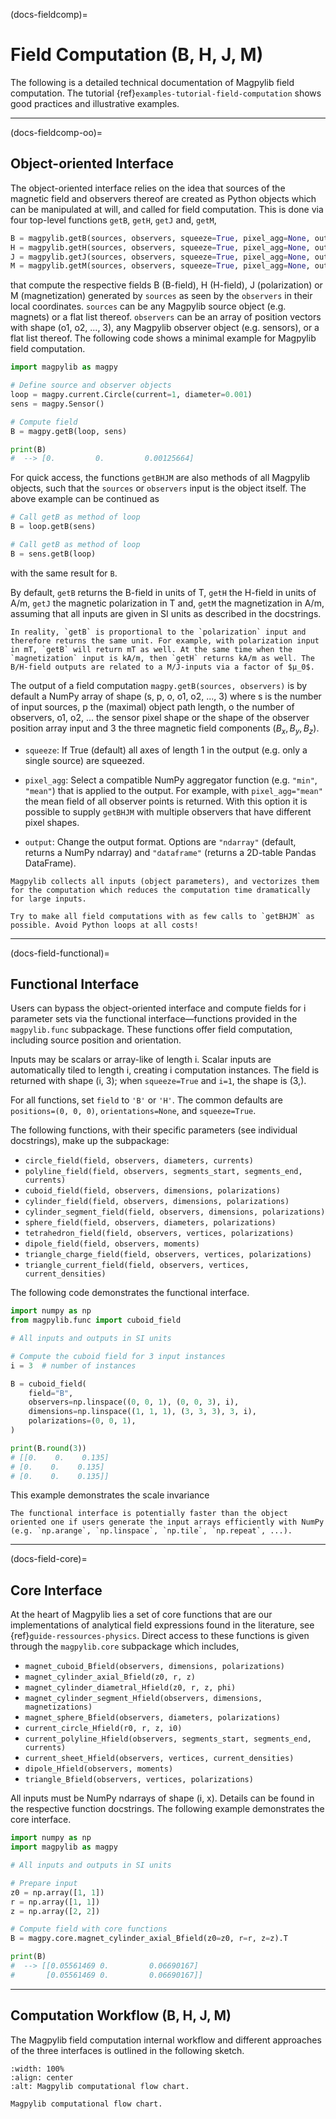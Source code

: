 (docs-fieldcomp)=
# Field Computation (B, H, J, M)

The following is a detailed technical documentation of Magpylib field computation.
The tutorial {ref}`examples-tutorial-field-computation` shows good practices and illustrative examples.

-------------------------------------
(docs-fieldcomp-oo)=
## Object-oriented Interface

The object-oriented interface relies on the idea that sources of the magnetic field and observers thereof are created as Python objects which can be manipulated at will, and called for field computation. This is done via four top-level functions `getB`, `getH`, `getJ` and, `getM`,

```python
B = magpylib.getB(sources, observers, squeeze=True, pixel_agg=None, output="ndarray")
H = magpylib.getH(sources, observers, squeeze=True, pixel_agg=None, output="ndarray")
J = magpylib.getJ(sources, observers, squeeze=True, pixel_agg=None, output="ndarray")
M = magpylib.getM(sources, observers, squeeze=True, pixel_agg=None, output="ndarray")
```

that compute the respective fields B (B-field), H (H-field), J (polarization) or M (magnetization) generated by `sources` as seen by the `observers` in their local coordinates. `sources` can be any Magpylib source object (e.g. magnets) or a flat list thereof. `observers` can be an array of position vectors with shape (o1, o2, ..., 3), any Magpylib observer object (e.g. sensors), or a flat list thereof. The following code shows a minimal example for Magpylib field computation.

```python
import magpylib as magpy

# Define source and observer objects
loop = magpy.current.Circle(current=1, diameter=0.001)
sens = magpy.Sensor()

# Compute field
B = magpy.getB(loop, sens)

print(B)
#  --> [0.         0.         0.00125664]
```

For quick access, the functions `getBHJM` are also methods of all Magpylib objects, such that the `sources` or `observers` input is the object itself. The above example can be continued as

```python
# Call getB as method of loop
B = loop.getB(sens)

# Call getB as method of loop
B = sens.getB(loop)
```

with the same result for `B`.

By default, `getB` returns the B-field in units of T, `getH` the H-field in units of A/m, `getJ` the magnetic polarization in T and, `getM` the magnetization in A/m, assuming that all inputs are given in SI units as described in the docstrings.

```{hint}
In reality, `getB` is proportional to the `polarization` input and therefore returns the same unit. For example, with polarization input in mT, `getB` will return mT as well. At the same time when the `magnetization` input is kA/m, then `getH` returns kA/m as well. The B/H-field outputs are related to a M/J-inputs via a factor of $µ_0$.
```

The output of a field computation `magpy.getB(sources, observers)` is by default a NumPy array of shape (s, p, o, o1, o2, ..., 3) where s is the number of input sources, p the (maximal) object path length, o the number of observers, o1, o2, ... the sensor pixel shape or the shape of the observer position array input and 3 the three magnetic field components $(B_x, B_y, B_z)$.

* `squeeze`: If True (default) all axes of length 1 in the output (e.g. only a single source) are squeezed.

* `pixel_agg`: Select a compatible NumPy aggregator function (e.g. `"min"`, `"mean"`) that is applied to the output. For example, with `pixel_agg="mean"` the mean field of all observer points is returned. With this option it is possible to supply `getBHJM` with multiple observers that have different pixel shapes.

* `output`: Change the output format. Options are `"ndarray"` (default, returns a NumPy ndarray) and `"dataframe"` (returns a 2D-table Pandas DataFrame).

```{note}
Magpylib collects all inputs (object parameters), and vectorizes them for the computation which reduces the computation time dramatically for large inputs.

Try to make all field computations with as few calls to `getBHJM` as possible. Avoid Python loops at all costs!
```

-------------------------------------
(docs-field-functional)=
## Functional Interface

Users can bypass the object-oriented interface and compute fields for i parameter sets via the functional interface—functions provided in the `magpylib.func` subpackage. These functions offer field computation, including source position and orientation.

Inputs may be scalars or array-like of length i. Scalar inputs are automatically tiled to length i, creating i computation instances. The field is returned with shape (i, 3); when `squeeze=True` and `i=1`, the shape is (3,).

For all functions, set `field` to `'B'` or `'H'`. The common defaults are `positions=(0, 0, 0)`, `orientations=None`, and `squeeze=True`.

The following functions, with their specific parameters (see individual docstrings), make up the subpackage:

- `circle_field(field, observers, diameters, currents)`
- `polyline_field(field, observers, segments_start, segments_end, currents)`
- `cuboid_field(field, observers, dimensions, polarizations)`
- `cylinder_field(field, observers, dimensions, polarizations)`
- `cylinder_segment_field(field, observers, dimensions, polarizations)`
- `sphere_field(field, observers, diameters, polarizations)`
- `tetrahedron_field(field, observers, vertices, polarizations)`
- `dipole_field(field, observers, moments)`
- `triangle_charge_field(field, observers, vertices, polarizations)`
- `triangle_current_field(field, observers, vertices, current_densities)`

The following code demonstrates the functional interface.

```python
import numpy as np
from magpylib.func import cuboid_field

# All inputs and outputs in SI units

# Compute the cuboid field for 3 input instances
i = 3  # number of instances

B = cuboid_field(
    field="B",
    observers=np.linspace((0, 0, 1), (0, 0, 3), i),
    dimensions=np.linspace((1, 1, 1), (3, 3, 3), 3, i),
    polarizations=(0, 0, 1),
)

print(B.round(3))
# [[0.    0.    0.135]
# [0.    0.    0.135]
# [0.    0.    0.135]]
```
This example demonstrates the scale invariance

```{note}
The functional interface is potentially faster than the object oriented one if users generate the input arrays efficiently with NumPy (e.g. `np.arange`, `np.linspace`, `np.tile`, `np.repeat`, ...).
```

-------------------------------------
(docs-field-core)=
## Core Interface

At the heart of Magpylib lies a set of core functions that are our implementations of analytical field expressions found in the literature, see {ref}`guide-ressources-physics`. Direct access to these functions is given through the `magpylib.core` subpackage which includes,

- `magnet_cuboid_Bfield(observers, dimensions, polarizations)`
- `magnet_cylinder_axial_Bfield(z0, r, z)`
- `magnet_cylinder_diametral_Hfield(z0, r, z, phi)`
- `magnet_cylinder_segment_Hfield(observers, dimensions, magnetizations)`
- `magnet_sphere_Bfield(observers, diameters, polarizations)`
- `current_circle_Hfield(r0, r, z, i0)`
- `current_polyline_Hfield(observers, segments_start, segments_end, currents)`
- `current_sheet_Hfield(observers, vertices, current_densities)`
- `dipole_Hfield(observers, moments)`
- `triangle_Bfield(observers, vertices, polarizations)`

All inputs must be NumPy ndarrays of shape (i, x). Details can be found in the respective function docstrings. The following example demonstrates the core interface.


```python
import numpy as np
import magpylib as magpy

# All inputs and outputs in SI units

# Prepare input
z0 = np.array([1, 1])
r = np.array([1, 1])
z = np.array([2, 2])

# Compute field with core functions
B = magpy.core.magnet_cylinder_axial_Bfield(z0=z0, r=r, z=z).T

print(B)
#  --> [[0.05561469 0.         0.06690167]
#       [0.05561469 0.         0.06690167]]
```

-------------------------------------
## Computation Workflow (B, H, J, M)

The Magpylib field computation internal workflow and different approaches of the three interfaces is outlined in the following sketch.

```{figure} ../../../_static/images/docu_field_comp_flow.png
:width: 100%
:align: center
:alt: Magpylib computational flow chart.

Magpylib computational flow chart.
```

